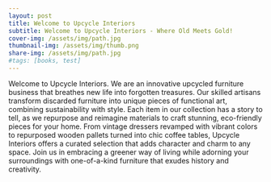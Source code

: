```yaml
---
layout: post
title: Welcome to Upcycle Interiors
subtitle: Welcome to Upcycle Interiors - Where Old Meets Gold!
cover-img: /assets/img/path.jpg
thumbnail-img: /assets/img/thumb.png
share-img: /assets/img/path.jpg
#tags: [books, test]
---
```


Welcome to Upcycle Interiors.
We are an innovative upcycled furniture business that breathes new life into forgotten treasures. Our skilled artisans transform discarded furniture into unique pieces of functional art, combining sustainability with style. Each item in our collection has a story to tell, as we repurpose and reimagine materials to craft stunning, eco-friendly pieces for your home. From vintage dressers revamped with vibrant colors to repurposed wooden pallets turned into chic coffee tables, Upcycle Interiors offers a curated selection that adds character and charm to any space. Join us in embracing a greener way of living while adorning your surroundings with one-of-a-kind furniture that exudes history and creativity.